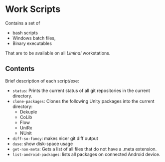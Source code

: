 # Work Scripts

Contains a set of 
* bash scripts
* Windows batch files, 
* Binary executables

That are to be available on all _Liminal_ workstations.

## Contents
Brief description of each script/exe:
  * `status`: Prints the current status of all git repositories in the current directory.
  * `clone-packages`: Clones the following Unity packages into the current directory:
    * Dekuple
    * CoLib
    * Flow
    * UniRx
    * NUnit
  * `diff-so-fancy`: makes nicer git diff output
  * `duse`: show disk-space usage
  * `get-non-meta`: Gets a list of all files that do not have a .meta extension.
  * `list-android-packages`: lists all packages on connected Android device.


